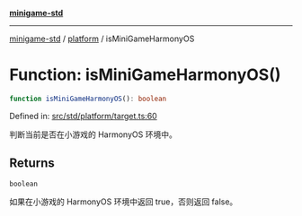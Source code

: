 [**minigame-std**](../../../README.md)

***

[minigame-std](../../../README.md) / [platform](../README.md) / isMiniGameHarmonyOS

# Function: isMiniGameHarmonyOS()

```ts
function isMiniGameHarmonyOS(): boolean
```

Defined in: [src/std/platform/target.ts:60](https://github.com/JiangJie/minigame-std/blob/fdb22241c47c2e98329a4c62befde728957e03ee/src/std/platform/target.ts#L60)

判断当前是否在小游戏的 HarmonyOS 环境中。

## Returns

`boolean`

如果在小游戏的 HarmonyOS 环境中返回 true，否则返回 false。

